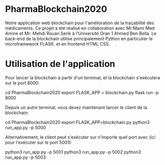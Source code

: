 # PharmaBlockchain2020
Notre application web blockchain pour l'amélioration de la traçabilité des médicaments. Ce projet a été réalisé en collaboration avec Mr:Mami Med Amine et Mr: Mehdi Rouan Serik à l'Université Oran 1 Ahmed Ben Bella. Le back-end de la blockchain utilise principalement Python en particulier le microframework FLASK. et en frontend HTML CSS.

# Utilisation de l'application 

Pour lancer la blockchain à partir d'un terminal, et la blockchain s'exécutera sur le port 8000:

   cd  PharmaBlockchain2020
   export FLASK_APP = blockchain.py 
   flask run -p 8000
  
   
Depuis un autre terminal, vous devez maintenant lancer le client de la blockchain:
   
   
   
   cd PharmaBlockchain2020
   export FLASK_APP=blockchain.py
   python3 run_app.py -p 5000
   
   
   
Alternativement, le client peut s'exécuter sur n'importe quel port avec (ici pour l'exécuter sur le port 5001):


   python3 run_app.py -p 5001
   python3 run_app.py -p 5002
   python3 run_app.py -p 5003
